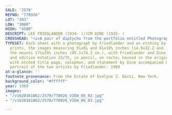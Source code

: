 ```yaml
---
SALE: '2570'
REFNO: "778926"
LOT: "303"
LOW: "3000"
HIGH: "4500"
DESCRIPT: LEE FRIEDLANDER (1934- )/JIM DINE (1935- )
CROSSHEAD: "<i>A pair of diptychs from the portfolio entitled Photographs and Etchings.</i>"
TYPESET: Each sheet with a photograph by Friedlander and an etching by Dine. Silver
  prints, the images measuring 5⅞x8¾ and 6¾x10¼ inches (14.9x22.2 and 17.1x26 cm.),
  the mounts 17¾x29½ inches (45.1x74.3 cm.), with Friedlander and Dine's signatures
  and edition notation 33/75, in pencil, on recto; housed in the original box together
  with etched title page, colophon, and statement by Dine accompanied by a photographic
  portrait of the two artists by Friedlander. 1969
at-a-glance: ''
footnote_provenance: From the Estate of Evelyne Z. Daitz, New York.
background_color: "#ffffff"
year: 1969
images:
- "/v1620161862/2570/778926_VIEW_05_02.jpg"
- "/v1620161862/2570/778926_VIEW_06_03.jpg"

---
```

